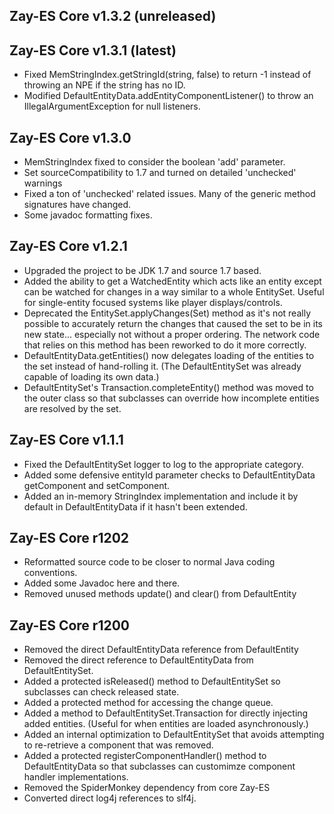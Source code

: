 Zay-ES Core v1.3.2 (unreleased)
-------------------


Zay-ES Core v1.3.1 (latest)
-------------------
* Fixed MemStringIndex.getStringId(string, false) to return -1 instead of throwing
    an NPE if the string has no ID.
* Modified DefaultEntityData.addEntityComponentListener() to throw an IllegalArgumentException
    for null listeners.


Zay-ES Core v1.3.0
-------------------
* MemStringIndex fixed to consider the boolean 'add' parameter.
* Set sourceCompatibility to 1.7 and turned on detailed 'unchecked' warnings
* Fixed a ton of 'unchecked' related issues.  Many of the generic method signatures
    have changed.
* Some javadoc formatting fixes.


Zay-ES Core v1.2.1
-------------------
* Upgraded the project to be JDK 1.7 and source 1.7 based.
* Added the ability to get a WatchedEntity which acts like an entity
    except can be watched for changes in a way similar to a whole
    EntitySet.  Useful for single-entity focused systems like player
    displays/controls.
* Deprecated the EntitySet.applyChanges(Set) method as it's not really
    possible to accurately return the changes that caused the set
    to be in its new state... especially not without a proper ordering.
    The network code that relies on this method has been reworked to
    do it more correctly.
* DefaultEntityData.getEntities() now delegates loading of the entities
    to the set instead of hand-rolling it. (The DefaultEntitySet was
    already capable of loading its own data.)
* DefaultEntitySet's Transaction.completeEntity() method was moved to
    the outer class so that subclasses can override how incomplete entities
    are resolved by the set.


Zay-ES Core v1.1.1
-------------------
* Fixed the DefaultEntitySet logger to log to the appropriate category.
* Added some defensive entityId parameter checks to DefaultEntityData
    getComponent and setComponent.
* Added an in-memory StringIndex implementation and include it by default
    in DefaultEntityData if it hasn't been extended.


Zay-ES Core r1202
------------------
* Reformatted source code to be closer to normal Java coding conventions.
* Added some Javadoc here and there.
* Removed unused methods update() and clear() from DefaultEntity


Zay-ES Core r1200
-------------------
* Removed the direct DefaultEntityData reference from DefaultEntity
* Removed the direct reference to DefaultEntityData from DefaultEntitySet.
* Added a protected isReleased() method to DefaultEntitySet so subclasses
    can check released state.
* Added a protected method for accessing the change queue.
* Added a method to DefaultEntitySet.Transaction for directly injecting
    added entities.  (Useful for when entities are loaded asynchronously.)
* Added an internal optimization to DefaultEntitySet that avoids attempting
    to re-retrieve a component that was removed.
* Added a protected registerComponentHandler() method to DefaultEntityData
    so that subclasses can customimze component handler implementations.
* Removed the SpiderMonkey dependency from core Zay-ES
* Converted direct log4j references to slf4j.

